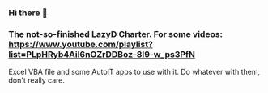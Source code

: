 ### Hi there 👋
### The not-so-finished LazyD Charter. For some videos: https://www.youtube.com/playlist?list=PLpHRyb4AiI6nOZrDDBoz-8I9-w_ps3PfN

Excel VBA file and some AutoIT apps to use with it. Do whatever with them, don't really care.

<!--
**LazyD-Charter/LazyD-Charter** is a ✨ _special_ ✨ repository because its `README.md` (this file) appears on your GitHub profile.

Here are some ideas to get you started:

- 🔭 I’m currently working on ...
- 🌱 I’m currently learning ...
- 👯 I’m looking to collaborate on ...
- 🤔 I’m looking for help with ...
- 💬 Ask me about ...
- 📫 How to reach me: ...
- 😄 Pronouns: ...
- ⚡ Fun fact: ...
-->
